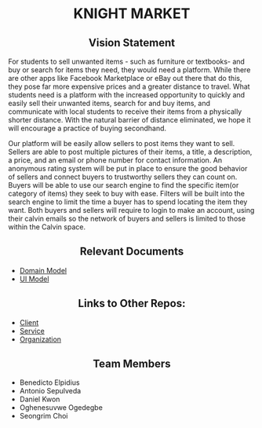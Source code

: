 <h1 align="center"> KNIGHT MARKET </h1>

<h2 align="center"> Vision Statement </h2>
For students to sell unwanted items - such as furniture or textbooks- and buy or search for items they need, they would need a platform. While there are other apps like Facebook Marketplace or eBay out there that do this, they pose far more expensive prices and a greater distance to travel. What students need is a platform with the increased opportunity to quickly and easily sell their unwanted items, search for and buy items, and communicate with local students to receive their items from a physically shorter distance. With the natural barrier of distance eliminated, we hope it will encourage a practice of buying secondhand.

Our platform will be easily allow sellers to post items they want to sell. Sellers are able to post multiple pictures of their items, a title, a description, a price, and an email or phone number for contact information. An anonymous rating system will be put in place to ensure the good behavior of sellers and connect buyers to trustworthy sellers they can count on. Buyers will be able to use our search engine to find the specific item(or category of items) they seek to buy with ease. Filters will be built into the search engine to limit the time a buyer has to spend locating the item they want. Both buyers and sellers will require to login to make an account, using their calvin emails so the network of buyers and sellers is limited to those within the Calvin space.

<h2 align="center">Relevant Documents</h2>
<ul>
<li>
<a href="https://github.com/Cs262-BASSH/Project/blob/main/knightMarket_domainModel.png">Domain Model</a>
</li>
<li>
<a href="https://github.com/Cs262-BASSH/Project/blob/main/UI%20Model.jpg">UI Model</a>
</li>
</ul>

<h2 align="center">Links to Other Repos:</h2>
<ul>
<li>
<a href="https://github.com/Cs262-BASSH/Client">Client</a>
</li>
<li>
<a href="https://github.com/Cs262-BASSH/Service">Service</a>
</li>
<li>
<a href="https://github.com/Cs262-BASSH">Organization</a>
</li>
</ul>

<h2 align="center"> Team Members </h2>
<ul>
 <li>Benedicto Elpidius</li>
 <li>Antonio Sepulveda</li>
 <li>Daniel Kwon</li>
 <li>Oghenesuvwe Ogedegbe</li>
 <li>Seongrim Choi</li>
</ul>